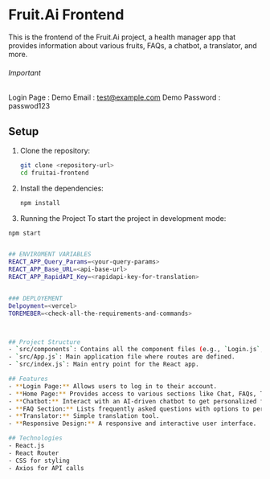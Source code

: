 # Fruit.Ai Frontend

This is the frontend of the Fruit.Ai project, a health manager app that provides information about various fruits, FAQs, a chatbot, a translator, and more.

###### Important
Login Page :
Demo Email : test@example.com
Demo Password : passwod123

## Setup

1. Clone the repository:
   ```bash
   git clone <repository-url>
   cd fruitai-frontend
   ```
2. Install the dependencies:
   ```bash
   npm install
   ```
3. Running the Project
   To start the project in development mode:

```bash
npm start


## ENVIROMENT VARIABLES
REACT_APP_Query_Params=<your-query-params>
REACT_APP_Base_URL=<api-base-url>
REACT_APP_RapidAPI_Key=<rapidapi-key-for-translation>


### DEPLOYEMENT
Delpoyment=<vercel>
TOREMEBER=<check-all-the-requirements-and-commands>



## Project Structure
- `src/components`: Contains all the component files (e.g., `Login.js`, `Home.js`, `Chat.js`, `FAQ.js`, `Translator.js`).
- `src/App.js`: Main application file where routes are defined.
- `src/index.js`: Main entry point for the React app.

## Features
- **Login Page:** Allows users to log in to their account.
- **Home Page:** Provides access to various sections like Chat, FAQs, Translator, and About.
- **Chatbot:** Interact with an AI-driven chatbot to get personalized fruit recommendations.
- **FAQ Section:** Lists frequently asked questions with options to perform CRUD operations.
- **Translator:** Simple translation tool.
- **Responsive Design:** A responsive and interactive user interface.

## Technologies
- React.js
- React Router
- CSS for styling
- Axios for API calls
```
